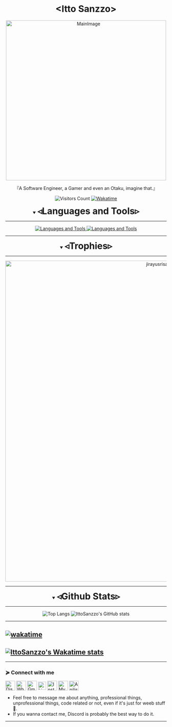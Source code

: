 <div align="center">
<h1>&ltItto Sanzzo&gt</h1>
<img width=500px src="https://i.imgur.com/yHtkpjK.png" alt="MainImage">
<p align="center">『A Software Engineer, a Gamer and even an Otaku, imagine that.』</p>
<p>
<img alt="Visitors Count" src="https://visitcount.itsvg.in/api?id=IttoSanzzo&label=Profile%20Views&color=6&icon=0&pretty=false">
<a href="https://wakatime.com/@b6f12575-a4cd-45fe-bca3-d63aac6a5d32"><img alt="Wakatime" src="https://wakatime.com/badge/user/b6f12575-a4cd-45fe-bca3-d63aac6a5d32.svg"></a>
</p>
</div>

<details align="center" open>
  <summary><h1 style="display: inline">◃Languages and Tools▹</h1></summary>
<hr>
<a href="https://skillicons.dev">
<img src="https://skillicons.dev/icons?i=html,css,tailwind,javascript,typescript,react,nodejs,c,cpp,cs,dotnet" alt="Languages and Tools">
<img src="https://skillicons.dev/icons?i=vscode,vim,git,docker,linux,mysql,postgresql" alt="Languages and Tools">
<hr>
</a>
</details>
<details align="center" open>
  <summary><h1 style="display: inline;">◃Trophies▹</h1></summary>
<hr>
<a href="https://github.com/ryo-ma/github-profile-trophy"><img width=1003px src="https://github-profile-trophy.vercel.app/?username=ittosanzzo&theme=algolia&no-bg=true&no-frame=true&row=1" alt="jirayusrisawat-github" /></a>
<hr>
</details>

</details>
<details align="center" open>
  <summary><h1 style="display: inline;">◃Github Stats▹</h1></summary>
<hr>
<p>

<img style="display: inline" alt="Top Langs" src="https://github-readme-stats.vercel.app/api/top-langs/?username=IttoSanzzo&count_private=true&show_icons=true&hide_border=true&theme=midnight-purple&text_color=00a7f6&layout=compact">
<img style="display: inline" alt="IttoSanzzo's GitHub stats" src="https://github-readme-stats.vercel.app/api?username=IttoSanzzo&count_private=true&show_icons=true&hide_border=true&theme=midnight-purple&text_color=00a7f6">

</p>
<hr>
</details>

## [![wakatime](https://wakatime.com/badge/user/b6f12575-a4cd-45fe-bca3-d63aac6a5d32.svg)](https://wakatime.com/@b6f12575-a4cd-45fe-bca3-d63aac6a5d32)

## [![IttoSanzzo's Wakatime stats](https://github-readme-stats.vercel.app/api/wakatime?username=ittosanzzo&layout=compact)](https://github.com/ittosanzzo)

<hr>
<h3>≽ Connect with me</h3>
<p align="left">

<a href="https://discordapp.com/users/301498447088058368" target="blank"><img align="center" src="https://i.postimg.cc/tJCkzYBH/Discord-Icon.png" alt="Discord" height="30" width="30" /></a>
<a href="https://wa.me/5521964058766" target="blank"><img align="center" src="https://i.postimg.cc/c4MZCJzB/Whatsapp-Icon.png" alt="Whatsapp" height="30" width="30" /></a>
<a href="mailto:konohittos+dev@gmail.com" target="blank"><img align="center" src="https://img.icons8.com/color/344/gmail-new.png" alt="Gmail" height="30" width="30" /></a>
<a href="https://www.linkedin.com/in/ittosanzzo/" target="blank"><img align="center" src="https://i.postimg.cc/1541KK74/Linkedin-Icon.png" alt="Linkedin" height="25" width="25" /></a>
<a href="https://www.instagram.com/ittos.sanzzo/" target="blank"><img align="center" src="https://raw.githubusercontent.com/rahuldkjain/github-profile-readme-generator/master/src/images/icons/Social/instagram.svg" alt="Instagram" height="30" width="30" /></a>
<a href="https://myanimelist.net/profile/IttoSanzzo" target="blank"><img align="center" src="https://i.imgur.com/jQ6g6BB.png" alt="MyAnimeList" height="30" width="30" /></a>
<a href="https://anilist.co/user/IttoSanzzo/" target="blank"><img align="center" src="https://i.imgur.com/72TZ7Dq.png" alt="Anilist" height="30" width="30" /></a>

</p>

-   Feel free to message me about anything, professional things, unprofessional things, code related or not, even if it's just for weeb stuff 🍵.
-   If you wanna contact me, Discord is probably the best way to do it.

<hr>
